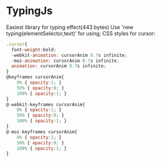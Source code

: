 # TypingJs
Easiest library for typing effect(443 bytes)
Use 'new typing(elementSelector,text)' for using;
CSS styles for cursor:
```javascript
.cursor{
  font-weight:bold;
  -webkit-animation: cursorAnim 0.7s infinite;
  -moz-animation: cursorAnim 0.7s infinite;
  animation: cursorAnim 0.7s infinite; 
}
@keyframes cursorAnim{
    0% { opacity:1; }
    50% { opacity:0; }
    100% { opacity:1; }
}
@-webkit-keyframes cursorAnim{
    0% { opacity:1; }
    50% { opacity:0; }
    100% { opacity:1; }
}
@-moz-keyframes cursorAnim{
    0% { opacity:1; }
    50% { opacity:0; }
    100% { opacity:1; }
}
```
